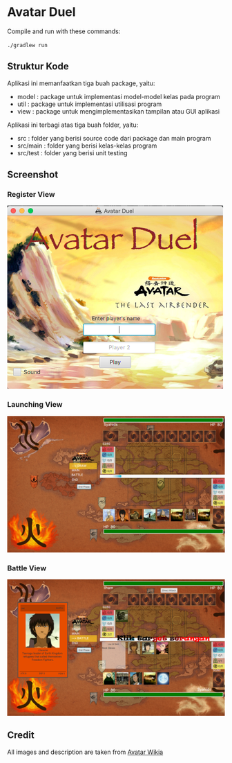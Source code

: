 # Avatar Duel

Compile and run with these commands:

`./gradlew run`

## Struktur Kode
Aplikasi ini memanfaatkan tiga buah package, yaitu:
- model : package untuk implementasi model-model kelas pada program
- util : package untuk implementasi utilisasi program
- view : package untuk mengimplementasikan tampilan atau GUI aplikasi

Aplikasi ini terbagi atas tiga buah folder, yaitu:
- src : folder yang berisi source code dari package dan main program
- src/main : folder yang berisi kelas-kelas program
- src/test : folder yang berisi unit testing


## Screenshot

### Register View
![Register View](src/main/resources/com/avatarduel/card/image/screenshot/ss1.png)
### Launching View
![Launching View](src/main/resources/com/avatarduel/card/image/screenshot/ss2.png)
### Battle View
![Battle View](src/main/resources/com/avatarduel/card/image/screenshot/ss3.png)

## Credit

All images and description are taken from [Avatar Wikia](https://avatar.fandom.com/wiki/Avatar_Wiki)
